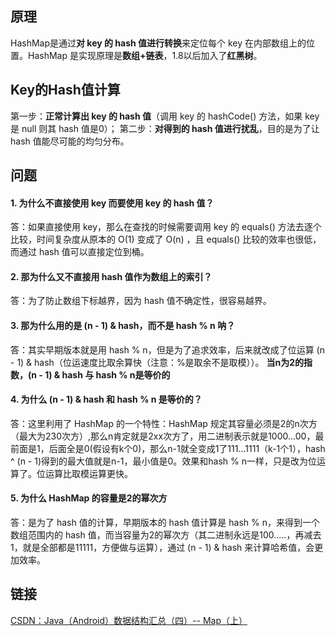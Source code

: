 ## 原理
HashMap是通过**对 key 的 hash 值进行转换**来定位每个 key 在内部数组上的位置。HashMap 是实现原理是**数组+链表**，1.8以后加入了**红黑树**。

## Key的Hash值计算

第一步：**正常计算出 key 的 hash 值**（调用 key 的 hashCode() 方法，如果 key 是 null 则其 hash 值是0）；
第二步：**对得到的 hash 值进行扰乱**，目的是为了让 hash 值能尽可能的均匀分布。


## 问题

#### 1. 为什么不直接使用 key 而要使用 key 的 hash 值？
答：如果直接使用 key，那么在查找的时候需要调用 key 的 equals() 方法去逐个比较，时间复杂度从原本的 O(1) 变成了 O(n) ，且 equals() 比较的效率也很低，而通过 hash 值可以直接定位到桶。

#### 2. 那为什么又不直接用 hash 值作为数组上的索引？
答：为了防止数组下标越界，因为 hash 值不确定性，很容易越界。

#### 3. 那为什么用的是 (n - 1) & hash，而不是 hash % n 呐？
答：其实早期版本就是用 hash % n，但是为了追求效率，后来就改成了位运算 (n - 1) & hash（位运速度比取余算快（注意：%是取余不是取模））。
**当n为2的指数，(n - 1) & hash 与 hash % n是等价的**

#### 4. 为什么 (n - 1) & hash 和 hash % n 是等价的？
答：这里利用了 HashMap 的一个特性：HashMap 规定其容量必须是2的n次方（最大为230次方）,那么n肯定就是2xx次方了，用二进制表示就是1000...00，最前面是1，后面全是0(假设有k个0)，那么n-1就全变成1了111...1111（k-1个1），hash ^ (n - 1)得到的最大值就是n-1，最小值是0。效果和hash % n一样，只是改为位运算了。位运算比取模运算更快。

#### 5. 为什么 HashMap 的容量是2的幂次方
答：是为了 hash 值的计算，早期版本的 hash 值计算是 hash % n，来得到一个数组范围内的 hash 值，而当容量为2的幂次方（其二进制永远是100.....，再减去1，就是全部都是11111，方便做与运算），通过 (n - 1) & hash 来计算哈希值，会更加效率。


## 链接

[CSDN：Java（Android）数据结构汇总（四）-- Map（上）](https://www.jianshu.com/p/4c9576780588)